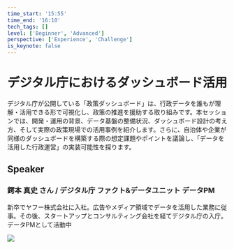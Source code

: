 ```yaml
---
time_start: '15:55'
time_end: '16:10'
tech_tags: []
level: ['Beginner', 'Advanced']
perspective: ['Experience', 'Challenge']
is_keynote: false
---
```


# デジタル庁におけるダッシュボード活用

デジタル庁が公開している「政策ダッシュボード」は、行政データを誰もが理解・活用できる形で可視化し、政策の推進を援助する取り組みです。本セッションでは、開発・運用の背景、データ基盤の整備状況、ダッシュボード設計の考え方、そして実際の政策現場での活用事例を紹介します。さらに、自治体や企業が同様のダッシュボードを構築する際の想定課題やポイントを議論し、「データを活用した行政運営」の実装可能性を探ります。

## Speaker

### 鍔本 真史 さん / デジタル庁 ファクト&データユニット データPM

新卒でヤフー株式会社に入社。広告やメディア領域でデータを活用した業務に従事。その後、スタートアップとコンサルティング会社を経てデジタル庁の入庁。データPMとして活動中

![](https://storage.googleapis.com/gdg-tokyo-web-public/events/20251122-devfest25/speaker-headshot/masafumi-tsubamoto.png)
